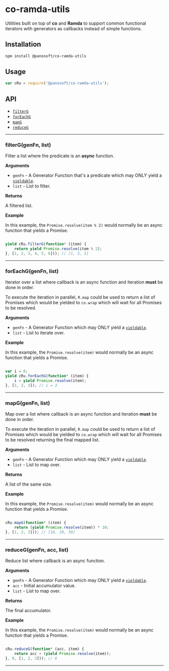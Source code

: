 # co-ramda-utils

Utilities built on top of **co** and **Ramda** to support common functional iterators with generators as callbacks instead of simple functions.

## Installation

```sh
npm install @panosoft/co-ramda-utils
```

## Usage

```js
var cRu = require('@panosoft/co-ramda-utils');
```

## API

- [`filterG`](#filterG)
- [`forEachG`](#forEachG)
- [`mapG`](#mapG)
- [`reduceG`](#reduceG)

---

<a name="filterG"></a>
### filterG(genFn, list)

Filter a list where the predicate is an **async** function.

__Arguments__

- `genFn` - A Generator Function that's a predicate which may ONLY yield a [`yieldable`](https://github.com/tj/co#yieldables).
- `list` - List to filter.

__Returns__

A filtered list.

__Example__

In this example, the `Promise.resolve(item % 2)` would normally be an async function that yields a Promise.

```js

yield cRu.filterG(function* (item) {
	return yield Promise.resolve(item % 2);
}, [1, 2, 3, 4, 5, 6])); // [1, 3, 5]

```

---

<a name="forEachG"></a>
### forEachG(genFn, list)

Iterator over a list where callback is an async function and iteration **must** be done in order.

To execute the iteration in parallel, `R.map` could be used to return a list of Promises which would be yielded to `co.wrap` which will wait for all Promises to be resolved.

__Arguments__

- `genFn` - A Generator Function which may ONLY yield a [`yieldable`](https://github.com/tj/co#yieldables).
- `list` - List to iterate over.

__Example__

In this example, the `Promise.resolve(item)` would normally be an async function that yields a Promise.

```js

var i = 0;
yield cRu.forEachG(function* (item) {
	i = yield Promise.resolve(item);
}, [1, 2, 3]); // i = 3

```

---

<a name="mapG"></a>
### mapG(genFn, list)

Map over a list where callback is an async function and iteration **must** be done in order.

To execute the iteration in parallel, `R.map` could be used to return a list of Promises which would be yielded to `co.wrap` which will wait for all Promises to be resolved returning the final mapped list.

__Arguments__

- `genFn` - A Generator Function which may ONLY yield a [`yieldable`](https://github.com/tj/co#yieldables).
- `list` - List to map over.

__Returns__

A list of the same size.

__Example__

In this example, the `Promise.resolve(item)` would normally be an async function that yields a Promise.

```js

cRu.mapG(function* (item) {
	return (yield Promise.resolve(item)) * 10;
}, [1, 2, 3])); // [10, 20, 30]

```
---

<a name="reduceG"></a>
### reduceG(genFn, acc, list)

Reduce list where callback is an async function.

__Arguments__

- `genFn` - A Generator Function which may ONLY yield a [`yieldable`](https://github.com/tj/co#yieldables).
- `acc` - Initial accumulator value.
- `list` - List to map over.

__Returns__

The final accumulator.

__Example__

In this example, the `Promise.resolve(item)` would normally be an async function that yields a Promise.

```js

cRu.reduceG(function* (acc, item) {
	return acc + (yield Promise.resolve(item));
}, 0, [1, 2, 3])); // 6
```

---
